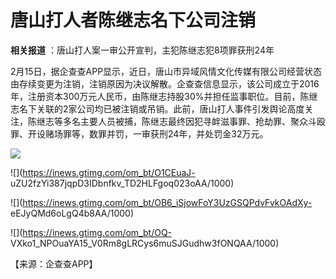 # 唐山打人者陈继志名下公司注销

**相关报道** ：唐山打人案一审公开宣判，主犯陈继志犯8项罪获刑24年

2月15日，据企查查APP显示，近日，唐山市异域风情文化传媒有限公司经营状态由存续变更为注销，注销原因为决议解散。企查查信息显示，该公司成立于2016年，注册资本300万元人民币，由陈继志持股30%并担任监事职位。目前，陈继志名下关联的2家公司均已被注销或吊销。此前，唐山打人事件引发舆论高度关注，陈继志等多名主要人员被捕，陈继志最终因犯寻衅滋事罪、抢劫罪、聚众斗殴罪、开设赌场罪等，数罪并罚，一审获刑24年，并处罚金32万元。

![](https://inews.gtimg.com/om_bt/OV6DpBwEQhnObDMMjq8-mVLVU1QQaGpLSY4PR3jsoebXUAA/1000)

![](https://inews.gtimg.com/om_bt/O1CEuaJ-
uZU2fzYi387jqpD3IDbnfkv_TD2HLFgoq023oAA/1000)

![](https://inews.gtimg.com/om_bt/OB6_iSjowFoY3UzGSQPdvFvkOAdXy-
eEJyQMd6oLgQ4b8AA/1000)

![](https://inews.gtimg.com/om_bt/OQ-
VXko1_NPOuaYA15_V0Rm8gLRCys6muSJGudhw3fONQAA/1000)

【来源：企查查APP】

